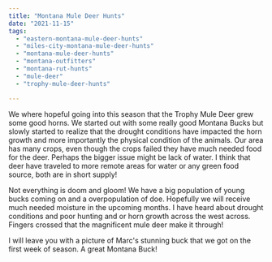 ```yaml
---
title: "Montana Mule Deer Hunts"
date: "2021-11-15"
tags: 
  - "eastern-montana-mule-deer-hunts"
  - "miles-city-montana-mule-deer-hunts"
  - "montana-mule-deer-hunts"
  - "montana-outfitters"
  - "montana-rut-hunts"
  - "mule-deer"
  - "trophy-mule-deer-hunts"

---
```


We where hopeful going into this season that the Trophy Mule Deer grew some good horns. We started out with some really good Montana Bucks but slowly started to realize that the drought conditions have impacted the horn growth and more importantly the physical condition of the animals. Our area has many crops, even though the crops failed they have much needed food for the deer. Perhaps the bigger issue might be lack of water. I think that deer have traveled to more remote areas for water or any green food source, both are in short supply!

Not everything is doom and gloom! We have a big population of young bucks coming on and a overpopulation of doe. Hopefully we will receive much needed moisture in the upcoming months. I have heard about drought conditions and poor hunting and or horn growth across the west across. Fingers crossed that the magnificent mule deer make it through!

I will leave you with a picture of Marc's stunning buck that we got on the first week of season. A great Montana Buck!
